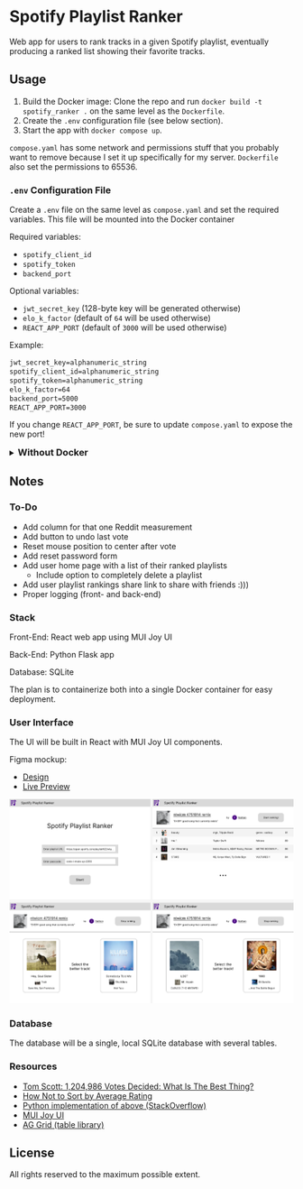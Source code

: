 # Spotify Playlist Ranker

Web app for users to rank tracks in a given Spotify playlist, eventually producing a ranked list showing their favorite
tracks.

## Usage

1. Build the Docker image: Clone the repo and run `docker build -t spotify_ranker .` on the same level as
   the `Dockerfile`.
2. Create the `.env` configuration file (see below section).
3. Start the app with `docker compose up`.

`compose.yaml` has some network and permissions stuff that you probably want to remove because I set it up specifically
for my server. `Dockerfile` also set the permissions to 65536.

### `.env` Configuration File

Create a `.env` file on the same level as `compose.yaml` and set the required variables. This file will be
mounted into the Docker container

Required variables:

- `spotify_client_id`
- `spotify_token`
- `backend_port`

Optional variables:

- `jwt_secret_key` (128-byte key will be generated otherwise)
- `elo_k_factor` (default of `64` will be used otherwise)
- `REACT_APP_PORT` (default of `3000` will be used otherwise)

Example:

```properties
jwt_secret_key=alphanumeric_string
spotify_client_id=alphanumeric_string
spotify_token=alphanumeric_string
elo_k_factor=64
backend_port=5000
REACT_APP_PORT=3000
```

If you change `REACT_APP_PORT`, be sure to update `compose.yaml` to expose the new port!

<details><summary><h3 style="display:inline">Without Docker</h3></summary>

Maybe you're trying to do development or something. Anyway...

The program has the following structure:

```
SpotifyPlaylistRanker
├─backend/
├─data/
├─frontend/
└─README.md
```

The back-end uses resources in the `data` directory, so they must be on the same level (as they are by the repository
structure).

Install the back-end requirements from `backend/requirements.txt`. **From the `backend` directory** (there are relative
paths from the back-end app's working directory), start the back-end with `python app.py`.

From the `frontend` directory, install the front-end requirements with `npm install`. From the `frontend` directory,
start the front-end with `npm start`.

</details>

## Notes

### To-Do

* Add column for that one Reddit measurement
* Add button to undo last vote
* Reset mouse position to center after vote
* Add reset password form
* Add user home page with a list of their ranked playlists
    * Include option to completely delete a playlist
* Add user playlist rankings share link to share with friends :)))
* Proper logging (front- and back-end)

### Stack

Front-End: React web app using MUI Joy UI

Back-End: Python Flask app

Database: SQLite

The plan is to containerize both into a single Docker container for easy deployment.

### User Interface

The UI will be built in React with MUI Joy UI components.

Figma mockup:

- [Design](https://www.figma.com/file/YcANdKT3sy9axCBssIUqvo/Spotify-Playlist-Ranker?type=design&node-id=0-1&mode=design)
- [Live Preview](https://www.figma.com/proto/YcANdKT3sy9axCBssIUqvo/Spotify-Playlist-Ranker?type=design&node-id=2-2&scaling=min-zoom&page-id=0%3A1&starting-point-node-id=2%3A2)

![UI Mockup](data/ui_mockup.png)

### Database

The database will be a single, local SQLite database with several tables.

### Resources

- [Tom Scott: 1,204,986 Votes Decided: What Is The Best Thing?](https://www.youtube.com/watch?v=ALy6e7GbDRQ)
- [How Not to Sort by Average Rating](https://www.evanmiller.org/how-not-to-sort-by-average-rating.html)
- [Python implementation of above (StackOverflow)](https://stackoverflow.com/a/10029645/7492795)
- [MUI Joy UI](https://mui.com/joy-ui/getting-started/)
- [AG Grid (table library)](https://www.ag-grid.com/react-data-grid/getting-started/)

## License

All rights reserved to the maximum possible extent.